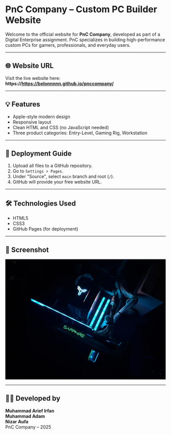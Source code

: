 # PnC Company – Custom PC Builder Website

Welcome to the official website for **PnC Company**, developed as part of a Digital Enterprise assignment. PnC specializes in building high-performance custom PCs for gamers, professionals, and everyday users.

---

## 🌐 Website URL

Visit the live website here:  
**https://https://belonnnnn.github.io/pnccompany/**  

---

## 💡 Features

- Apple-style modern design
- Responsive layout
- Clean HTML and CSS (no JavaScript needed)
- Three product categories: Entry-Level, Gaming Rig, Workstation

---

## 🚀 Deployment Guide

1. Upload all files to a GitHub repository.
2. Go to `Settings > Pages`.
3. Under "Source", select `main` branch and root (`/`).
4. GitHub will provide your free website URL.

---

## 🛠️ Technologies Used

- HTML5
- CSS3
- GitHub Pages (for deployment)

---

## 📸 Screenshot

![Preview](assets/pc_build.jpg)

---

## 🧑‍💻 Developed by

**Muhammad Arief Irfan**  
**Muhammad Adam**  
**Nizar Aufa**  
PnC Company – 2025

